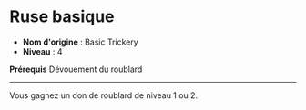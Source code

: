 # Ruse basique

 * **Nom d'origine** : Basic Trickery
 * **Niveau** : 4


<p><strong>Prérequis</strong> Dévouement du roublard</p>
<hr>
<p>Vous gagnez un don de roublard de niveau 1 ou 2.</p>